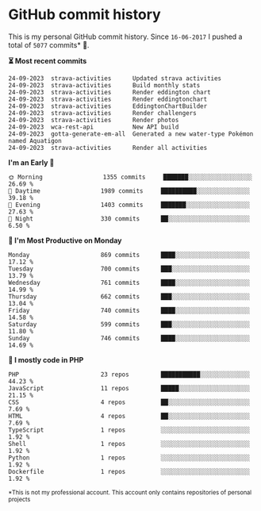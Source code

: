 # GitHub commit history
This is my personal GitHub commit history. Since <!--START_SECTION:first-commit-date-->`16-06-2017`<!--END_SECTION:first-commit-date--> I pushed a total of <!--START_SECTION:total-commit-count-->`5077`<!--END_SECTION:total-commit-count--> commits* 🎉.

<!--START_SECTION:most-recent-commits-->
**⏳ Most recent commits**
                                        
```text
24-09-2023  strava-activities      Updated strava activities
24-09-2023  strava-activities      Build monthly stats
24-09-2023  strava-activities      Render eddington chart
24-09-2023  strava-activities      Render eddingtonchart
24-09-2023  strava-activities      EddingtonChartBuilder
24-09-2023  strava-activities      Render challengers
24-09-2023  strava-activities      Render photos
24-09-2023  wca-rest-api           New API build
24-09-2023  gotta-generate-em-all  Generated a new water-type Pokémon named Aquatigon
24-09-2023  strava-activities      Render all activities
```
<!--END_SECTION:most-recent-commits-->  

<!--START_SECTION:commits-per-day-time-->
**I&#039;m an Early 🐤**

```text
🌞 Morning                 1355 commits     ███████░░░░░░░░░░░░░░░░░░   26.69 %
🌆 Daytime                 1989 commits     ██████████░░░░░░░░░░░░░░░   39.18 %
🌃 Evening                 1403 commits     ███████░░░░░░░░░░░░░░░░░░   27.63 %
🌙 Night                   330 commits      ██░░░░░░░░░░░░░░░░░░░░░░░   6.50 %
```
<!--END_SECTION:commits-per-day-time-->  

<!--START_SECTION:commits-per-weekday-->
**📅 I&#039;m Most Productive on Monday**

```text
Monday                    869 commits      ████░░░░░░░░░░░░░░░░░░░░░   17.12 %
Tuesday                   700 commits      ███░░░░░░░░░░░░░░░░░░░░░░   13.79 %
Wednesday                 761 commits      ████░░░░░░░░░░░░░░░░░░░░░   14.99 %
Thursday                  662 commits      ███░░░░░░░░░░░░░░░░░░░░░░   13.04 %
Friday                    740 commits      ████░░░░░░░░░░░░░░░░░░░░░   14.58 %
Saturday                  599 commits      ███░░░░░░░░░░░░░░░░░░░░░░   11.80 %
Sunday                    746 commits      ████░░░░░░░░░░░░░░░░░░░░░   14.69 %
```
<!--END_SECTION:commits-per-weekday-->  

<!--START_SECTION:repos-per-language-->
**💬 I mostly code in PHP**

```text
PHP                       23 repos         ███████████░░░░░░░░░░░░░░   44.23 %
JavaScript                11 repos         █████░░░░░░░░░░░░░░░░░░░░   21.15 %
CSS                       4 repos          ██░░░░░░░░░░░░░░░░░░░░░░░   7.69 %
HTML                      4 repos          ██░░░░░░░░░░░░░░░░░░░░░░░   7.69 %
TypeScript                1 repos          ░░░░░░░░░░░░░░░░░░░░░░░░░   1.92 %
Shell                     1 repos          ░░░░░░░░░░░░░░░░░░░░░░░░░   1.92 %
Python                    1 repos          ░░░░░░░░░░░░░░░░░░░░░░░░░   1.92 %
Dockerfile                1 repos          ░░░░░░░░░░░░░░░░░░░░░░░░░   1.92 %
```
<!--END_SECTION:repos-per-language-->  

<sub>*This is not my professional account. This account only contains repositories of personal projects</sub>
